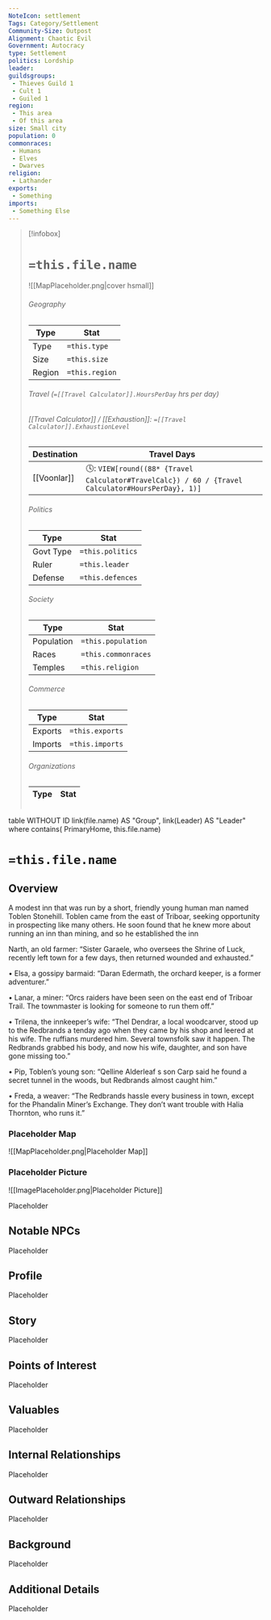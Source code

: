 ```yaml
---
NoteIcon: settlement
Tags: Category/Settlement
Community-Size: Outpost
Alignment: Chaotic Evil
Government: Autocracy
type: Settlement
politics: Lordship
leader: 
guildsgroups:
 - Thieves Guild 1
 - Cult 1
 - Guiled 1
region: 
 - This area
 - Of this area
size: Small city
population: 0
commonraces:
 - Humans
 - Elves
 - Dwarves
religion:
 - Lathander
exports: 
 - Something
imports: 
 - Something Else
---
```




> [!infobox]
> # `=this.file.name`
> ![[MapPlaceholder.png|cover hsmall]]
> ###### Geography
> Type |  Stat |
> ---|---|
> Type | `=this.type` |
> Size | `=this.size` |
> Region | `=this.region` |
> ###### Travel (`=[[Travel Calculator]].HoursPerDay` hrs per day)
> ###### [[Travel Calculator]]  / [[Exhaustion]]:  `=[[Travel Calculator]].ExhaustionLevel`
> Destination |  Travel Days  |
> ---|---|
> [[Voonlar]] | 🕓: `VIEW[round((88* {Travel Calculator#TravelCalc}) / 60 / {Travel Calculator#HoursPerDay}, 1)]`      |
> ###### Politics
> Type |  Stat |
> ---|---|
> Govt Type | `=this.politics` |
> Ruler | `=this.leader` |
> Defense | `=this.defences` |
> ###### Society
> Type |  Stat |
> ---|---|
> Population | `=this.population` |
> Races | `=this.commonraces` |
> Temples | `=this.religion`  |
> ###### Commerce
> Type |  Stat |
> ---|---|
> Exports | `=this.exports` |
> Imports | `=this.imports` |
> ###### Organizations
> Type |  Stat |
> ---|---|
> ```dataview
table WITHOUT ID link(file.name) AS "Group", link(Leader) AS "Leader"
where contains( PrimaryHome, this.file.name)


# `=this.file.name`
## Overview
A modest inn that was run by a short, friendly young human man named Toblen Stonehill. Toblen came from the east of Triboar, seeking opportunity in prospecting like many others. He soon found that he knew more about running an inn than mining, and so he established the inn



Narth, an old farmer: “Sister Garaele, who oversees the Shrine of Luck, recently left town for a few days, then returned wounded and exhausted.”

• Elsa, a gossipy barmaid: “Daran Edermath, the orchard keeper, is a former adventurer.” 

• Lanar, a miner: “Orcs raiders have been seen on the east end of Triboar Trail. The townmaster is looking for someone to run them off.”

• Trilena, the innkeeper’s wife: “Thel Dendrar, a local woodcarver, stood up to the Redbrands a tenday ago when they came by his shop and leered at his wife. The ruffians murdered him. Several townsfolk saw it happen. The Redbrands grabbed his body, and now his wife, daughter, and son have gone missing too.”

• Pip, Toblen’s young son: “Qelline Alderleaf s son Carp said he found a secret tunnel in the woods, but Redbrands almost caught him.”

• Freda, a weaver: “The Redbrands hassle every business in town, except for the Phandalin Miner’s Exchange. They don’t want trouble with Halia Thornton, who runs it.” 

### Placeholder Map
![[MapPlaceholder.png|Placeholder Map]]

### Placeholder Picture
![[ImagePlaceholder.png|Placeholder Picture]]

Placeholder

## Notable NPCs
Placeholder

## Profile
Placeholder

## Story
Placeholder

## Points of Interest
Placeholder

## Valuables
Placeholder

## Internal Relationships
Placeholder

## Outward Relationships
Placeholder

## Background
Placeholder

## Additional Details
Placeholder

